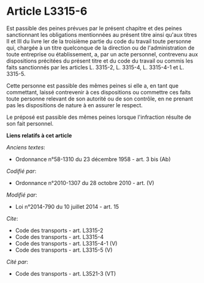 # Article L3315-6

Est passible des peines prévues par le présent chapitre et des peines sanctionnant les obligations mentionnées au présent
titre ainsi qu'aux titres II et III du livre Ier de la troisième partie du code du travail toute personne qui, chargée à un
titre quelconque de la direction ou de l'administration de toute entreprise ou établissement, a, par un acte personnel,
contrevenu aux dispositions précitées du présent titre et du code du travail ou commis les faits sanctionnés par les articles
L. 3315-2, L. 3315-4, L. 3315-4-1 et L. 3315-5. 

Cette personne est passible des mêmes peines si elle a, en tant que commettant, laissé contrevenir à ces dispositions ou
commettre ces faits toute personne relevant de son autorité ou de son contrôle, en ne prenant pas les dispositions de nature
à en assurer le respect. 

Le préposé est passible des mêmes peines lorsque l'infraction résulte de son fait personnel.

**Liens relatifs à cet article**

_Anciens textes_:

  - Ordonnance n°58-1310 du 23 décembre 1958 - art. 3 bis (Ab)

_Codifié par_:

  - Ordonnance n°2010-1307 du 28 octobre 2010 - art. (V)

_Modifié par_:

  - Loi n°2014-790 du 10 juillet 2014 - art. 15

_Cite_:

  - Code des transports - art. L3315-2
  - Code des transports - art. L3315-4
  - Code des transports - art. L3315-4-1 (V)
  - Code des transports - art. L3315-5 (V)

_Cité par_:

  - Code des transports - art. L3521-3 (VT)
